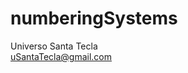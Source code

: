 # numberingSystems
Universo Santa Tecla  
[uSantaTecla@gmail.com](mailto:uSantaTecla@gmail.com)  

[//]: <> (
longitud, palindromo, inverso, digits, ...
binario a decimal
decimal a octal, hexadecimal, ...
base a base
abacus
romanNumerals
mycenaeanNumerals
egyptianNumerals
sumerianNumerals
...
)
